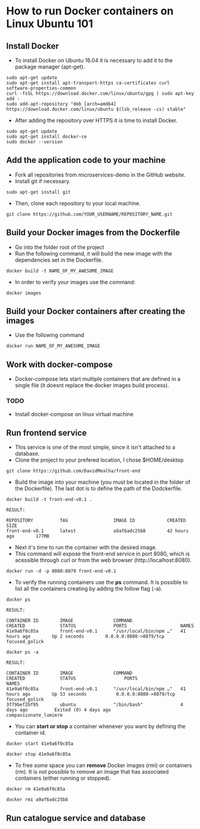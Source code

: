 # How to run Docker containers on Linux Ubuntu 101

## Install Docker

* To install Docker on Ubuntu 16.04 it is necessary to add it to the package manager (apt-get).

```shell
sudo apt-get update
sudo apt-get install apt-transport-https ca-certificates curl software-properties-common
curl -fsSL https://download.docker.com/linux/ubuntu/gpg | sudo apt-key add -
sudo add-apt-repository "deb [arch=amd64] https://download.docker.com/linux/ubuntu $(lsb_release -cs) stable"
```

* After adding the repository over HTTPS it is time to install Docker.

```shell
sudo apt-get update
sudo apt-get install docker-ce
sudo docker --version
```

## Add the application code to your machine

* Fork all repositories from microservices-demo in the GitHub website.
* Install git if necessary.

```shell
sudo apt-get install git
```

* Then, clone each repository to your local machine.

```shell
git clone https://github.com/YOUR_USERNAME/REPOSITORY_NAME.git
```

## Build your Docker images from the Dockerfile

* Go into the folder root of the project
* Run the following command, it will build the new image with the dependencies set in the Dockerfile.

```shell
docker build -t NAME_OF_MY_AWESOME_IMAGE
```

* In order to verify your images use the command:

```shell
docker images
```

## Build your Docker containers after creating the images

* Use the following command

```shell
docker run NAME_OF_MY_AWESOME_IMAGE
```


## Work with docker-compose

* Docker-compose lets start multiple containers that are defined in a single file (it doesnt replace the docker images build process).

### TODO

* Install docker-compose on linux virtual machine

## Run frontend service

* This service is one of the most simple, since it isn't attached to a database.
* Clone the project to your prefered location, I chose $HOME/desktop

```shell
git clone https://github.com/DavidMealha/front-end
```

* Build the image into your machine (you must be located in the folder of the Dockerfile). The last dot is to define the path of the Dodckerfile.

```shell
docker build -t front-end-v0.1 .

RESULT:

REPOSITORY          TAG                 IMAGE ID            CREATED             SIZE
front-end-v0.1      latest              a9af6adc25b8        42 hours ago        177MB
```

* Next it's time to run the container with the desired image.
* This command will expose the front-end service in port 8080, which is acessible through curl or from the web browser (http://localhost:8080).

```shell
docker run -d -p 8080:8079 front-end-v0.1
```

* To verify the running containers use the **ps** command. It is possible to list all the containers creating by adding the follow flag (-a).

```shell
docker ps

RESULT:

CONTAINER ID        IMAGE               COMMAND                  CREATED             STATUS              PORTS                    NAMES
41e9a6f0c85a        front-end-v0.1      "/usr/local/bin/npm …"   41 hours ago        Up 2 seconds        0.0.0.0:8080->8079/tcp   focused_golick

docker ps -a

RESULT:

CONTAINER ID        IMAGE               COMMAND                  CREATED             STATUS                  PORTS                    NAMES
41e9a6f0c85a        front-end-v0.1      "/usr/local/bin/npm …"   41 hours ago        Up 53 seconds           0.0.0.0:8080->8079/tcp   focused_golick
3f79bef2bf95        ubuntu              "/bin/bash"              4 days ago          Exited (0) 4 days ago                            compassionate_lumiere
```

* You can **start or stop** a container whenever you want by defining the container id.

```shell
docker start 41e9a6f0c85a

docker stop 41e9a6f0c85a
```

* To free some space you can **remove** Docker images (rmi) or containers (rm). It is not possible to remove an image that has associated containers (either running or stopped).

```shell
docker rm 41e9a6f0c85a

docker rmi a9af6adc25b8
```

## Run catalogue service and database

